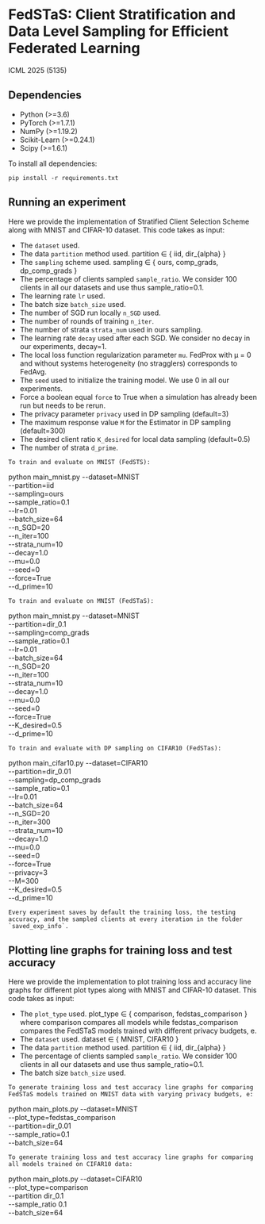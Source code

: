 # FedSTaS: Client Stratification and Data Level Sampling for Efficient Federated Learning
ICML 2025 (5135)

## Dependencies
+ Python (>=3.6)
+ PyTorch (>=1.7.1)
+ NumPy (>=1.19.2)
+ Scikit-Learn (>=0.24.1)
+ Scipy (>=1.6.1)

To install all dependencies:
```
pip install -r requirements.txt
```

## Running an experiment

Here we provide the implementation of Stratified Client Selection Scheme along with MNIST and CIFAR-10 dataset. This code takes as input:

- The `dataset` used.
- The data `partition` method used. partition ∈ { iid, dir_{alpha} }
- The `sampling` scheme used. sampling ∈ { ours, comp_grads, dp_comp_grads }
- The percentage of clients sampled `sample_ratio`. We consider 100 clients in all our datasets and use thus sample_ratio=0.1.
- The learning rate `lr` used.
- The batch size `batch_size` used.
- The number of SGD run locally `n_SGD` used.
- The number of rounds of training `n_iter`.
- The number of strata `strata_num` used in ours sampling.
- The learning rate `decay` used after each SGD. We consider no decay in our experiments, decay=1.
- The local loss function regularization parameter `mu`. FedProx with µ = 0 and without systems heterogeneity (no stragglers) corresponds to FedAvg.
- The `seed` used to initialize the training model. We use 0 in all our experiments.
- Force a boolean equal `force` to True when a simulation has already been run but needs to be rerun.
- The privacy parameter `privacy` used in DP sampling (default=3)
- The maximum response value `M` for the Estimator in DP sampling (default=300)
- The desired client ratio `K_desired` for local data sampling (default=0.5)
- The number of strata `d_prime`.
```
To train and evaluate on MNIST (FedSTS):
```
python main_mnist.py --dataset=MNIST \
    --partition=iid \
    --sampling=ours \
    --sample_ratio=0.1 \
    --lr=0.01 \
    --batch_size=64 \
    --n_SGD=20 \
    --n_iter=100 \
    --strata_num=10 \
    --decay=1.0 \
    --mu=0.0 \
    --seed=0 \
    --force=True \
    --d_prime=10
```
To train and evaluate on MNIST (FedSTaS):
```
python main_mnist.py --dataset=MNIST \
    --partition=dir_0.1 \
    --sampling=comp_grads \
    --sample_ratio=0.1 \
    --lr=0.01 \
    --batch_size=64 \
    --n_SGD=20 \
    --n_iter=100 \
    --strata_num=10 \
    --decay=1.0 \
    --mu=0.0 \
    --seed=0 \
    --force=True \
    --K_desired=0.5 \
    --d_prime=10
```
To train and evaluate with DP sampling on CIFAR10 (FedSTas):
```
python main_cifar10.py --dataset=CIFAR10 \
    --partition=dir_0.01 \
    --sampling=dp_comp_grads \
    --sample_ratio=0.1 \
    --lr=0.01 \
    --batch_size=64 \
    --n_SGD=20 \
    --n_iter=300 \
    --strata_num=10 \
    --decay=1.0 \
    --mu=0.0 \
    --seed=0 \
    --force=True \
    --privacy=3 \
    --M=300 \
    --K_desired=0.5 \
    --d_prime=10
```
Every experiment saves by default the training loss, the testing accuracy, and the sampled clients at every iteration in the folder `saved_exp_info`. 
```
## Plotting line graphs for training loss and test accuracy

Here we provide the implementation to plot training loss and accuracy line graphs for different plot types along with MNIST and CIFAR-10 dataset. This code takes as input:
- The `plot_type` used. plot_type ∈ { comparison, fedstas_comparison } where comparison compares all models while fedstas_comparison compares the FedSTaS models trained with different privacy budgets, e. 
- The `dataset` used. dataset ∈ { MNIST, CIFAR10 }
- The data `partition` method used. partition ∈ { iid, dir_{alpha} }
- The percentage of clients sampled `sample_ratio`. We consider 100 clients in all our datasets and use thus sample_ratio=0.1.
- The batch size `batch_size` used.
```
To generate training loss and test accuracy line graphs for comparing FedSTaS models trained on MNIST data with varying privacy budgets, e:
```
python main_plots.py --dataset=MNIST \
    --plot_type=fedstas_comparison \
    --partition=dir_0.01 \
    --sample_ratio=0.1 \
    --batch_size=64
```
To generate training loss and test accuracy line graphs for comparing all models trained on CIFAR10 data:
```
python main_plots.py --dataset=CIFAR10 \
    --plot_type=comparison \
    --partition dir_0.1 \
    --sample_ratio 0.1 \
    --batch_size=64
